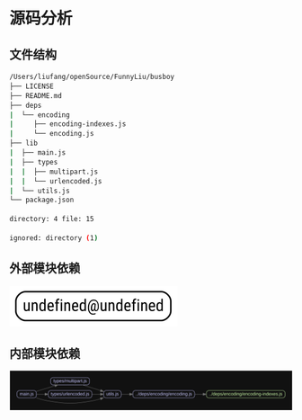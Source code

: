 
# 源码分析

## 文件结构

``` bash
/Users/liufang/openSource/FunnyLiu/busboy
├── LICENSE
├── README.md
├── deps
|  └── encoding
|     ├── encoding-indexes.js
|     └── encoding.js
├── lib
|  ├── main.js
|  ├── types
|  |  ├── multipart.js
|  |  └── urlencoded.js
|  └── utils.js
└── package.json

directory: 4 file: 15

ignored: directory (1)

```

## 外部模块依赖

![img](./outer.svg)

## 内部模块依赖

![img](./inner.svg)
  